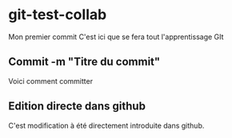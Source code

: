 # git-test-collab

Mon premier commit
C'est ici que se fera tout l'apprentissage GIt

## Commit -m "Titre du commit"
Voici comment committer

## Edition directe dans github 
C'est modification à été directement introduite dans github.
